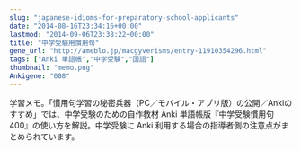 ```yaml
---
slug: "japanese-idioms-for-preparatory-school-applicants"
date: "2014-08-16T23:34:16+00:00"
lastmod: "2014-09-06T23:38:22+00:00"
title: "中学受験用慣用句"
gene_url: "http://ameblo.jp/macgyverisms/entry-11910354296.html"
tags: ["Anki 単語帳","中学受験","国語"]
thumbnail: "memo.png"
Ankigene: "008"
---
```

学習メモ。「慣用句学習の秘密兵器（PC／モバイル・アプリ版）の公開／Ankiのすすめ」では、中学受験のための自作教材 Anki 単語帳版『中学受験慣用句400』の使い方を解説。中学受験に Anki 利用する場合の指導者側の注意点がまとめられています。

